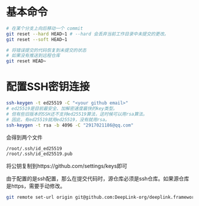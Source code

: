 # 基本命令

```bash
# 在某个分支上向后移动一个 commit
git reset --hard HEAD~1 # --hard 会丢弃当前工作目录中未提交的更改。
git reset --soft HEAD~1	

# 将错误提交的代码恢复到未提交的状态
# 如果没有推送到远程仓库
git reset HEAD~
```



# 配置SSH密钥连接

```bash
ssh-keygen -t ed25519 -C "<your github email>"
# ed25519是目前最安全、加解密速度最快的key类型。
# 但有些旧版本的SSH还不支持ed25519算法，这时候可以用rsa算法。
# 因此，有ed25519就用ed25519，没有就用rsa。
ssh-keygen -t rsa -b 4096 -C "2917021186@qq.com"

```

会得到两个文件

```bash
/root/.ssh/id_ed25519
/root/.ssh/id_ed25519.pub
```

将公钥复制到https://github.com/settings/keys即可

由于配置的是ssh配置，那么在提交代码时，源仓库必须是ssh仓库。如果源仓库是https，需要手动修改。
```bash
git remote set-url origin git@github.com:DeepLink-org/deeplink.framework.dev.git
```